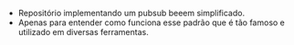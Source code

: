 - Repositório implementando um pubsub beeem simplificado.
- Apenas para entender como funciona esse padrão que é tão famoso e utilizado em diversas ferramentas.